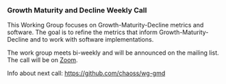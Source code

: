 ### Growth Maturity and Decline Weekly Call

This Working Group focuses on Growth-Maturity-Decline metrics and software. The goal is to refine the metrics that inform Growth-Maturity-Decline and to work with software implementations.

The work group meets bi-weekly and will be announced on the mailing list. The call will be on [Zoom](https://unomaha.zoom.us/j/720431288).

Info about next call: https://github.com/chaoss/wg-gmd
